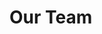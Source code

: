 <script setup>
import { VPTeamMembers } from 'vitepress/theme'

const members = [
  {
    avatar: 'https://www.github.com/HuakunShen.png',
    name: 'Huakun Shen',
    title: 'Creator',
    links: [
      { icon: 'github', link: 'https://github.com/HuakunShen' },
      { icon: 'twitter', link: 'https://twitter.com/huakunshen' }
    ]
  },
  {
    avatar: 'https://www.github.com/JackyKLai.png',
    name: 'Jacky Lai',
    title: 'Member',
    links: [
      { icon: 'github', link: 'https://github.com/JackyKLai' },
    ]
  }
]
</script>

# Our Team

<VPTeamMembers size="small" :members="members" />
